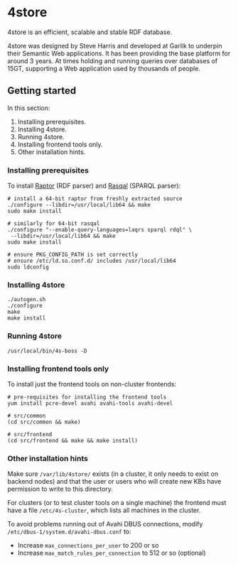 # 4store

4store is an efficient, scalable and stable RDF database.

4store was designed by Steve Harris and developed at Garlik to underpin their
Semantic Web applications. It has been providing the base platform for around 3
years. At times holding and running queries over databases of 15GT, supporting a
Web application used by thousands of people.

## Getting started

In this section:

1. Installing prerequisites.
2. Installing 4store.
3. Running 4store.
4. Installing frontend tools only.
5. Other installation hints.

### Installing prerequisites

To install [Raptor](https://github.com/dajobe/raptor) (RDF parser) and
[Rasqal](https://github.com/dajobe/rasqal) (SPARQL parser):

    # install a 64-bit raptor from freshly extracted source
    ./configure --libdir=/usr/local/lib64 && make
    sudo make install

    # similarly for 64-bit rasqal
    ./configure "--enable-query-languages=laqrs sparql rdql" \
     --libdir=/usr/local/lib64 && make
    sudo make install

    # ensure PKG_CONFIG_PATH is set correctly
    # ensure /etc/ld.so.conf.d/ includes /usr/local/lib64
    sudo ldconfig

### Installing 4store

    ./autogen.sh
    ./configure
    make
    make install

### Running 4store

    /usr/local/bin/4s-boss -D

### Installing frontend tools only

To install just the frontend tools on non-cluster frontends:

    # pre-requisites for installing the frontend tools
    yum install pcre-devel avahi avahi-tools avahi-devel

    # src/common
    (cd src/common && make)

    # src/frontend
    (cd src/frontend && make && make install)


### Other installation hints

Make sure `/var/lib/4store/` exists (in a cluster, it only needs to exist on
backend nodes) and that the user or users who will create new KBs have
permission to write to this directory.

For clusters (or to test cluster tools on a single machine) the frontend must
have a file `/etc/4s-cluster`, which lists all machines in the cluster.


To avoid problems running out of Avahi DBUS connections, modify
`/etc/dbus-1/system.d/avahi-dbus.conf` to:

* Increase `max_connections_per_user` to 200 or so
* Increase `max_match_rules_per_connection` to 512 or so (optional)
